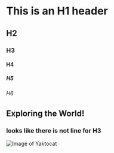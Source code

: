 # This is an H1 header
## H2
### H3
#### H4
##### H5
###### H6

## Exploring the World!

### looks like there is not line for H3

![Image of Yaktocat](https://octodex.github.com/images/yaktocat.png)
